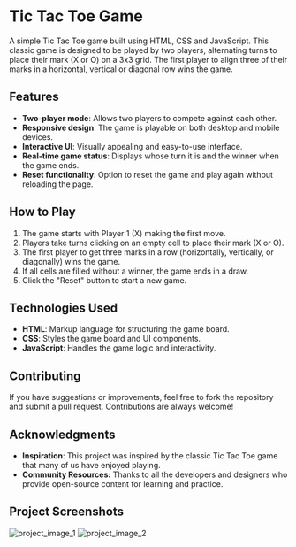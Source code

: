 # Tic Tac Toe Game

A simple Tic Tac Toe game built using HTML, CSS and JavaScript. This classic game is designed to be played by two players, alternating turns to place their mark (X or O) on a 3x3 grid. The first player to align three of their marks in a horizontal, vertical or diagonal row wins the game.

## Features

- **Two-player mode**: Allows two players to compete against each other.
- **Responsive design**: The game is playable on both desktop and mobile devices.
- **Interactive UI**: Visually appealing and easy-to-use interface.
- **Real-time game status**: Displays whose turn it is and the winner when the game ends.
- **Reset functionality**: Option to reset the game and play again without reloading the page.

## How to Play

1. The game starts with Player 1 (X) making the first move.
2. Players take turns clicking on an empty cell to place their mark (X or O).
3. The first player to get three marks in a row (horizontally, vertically, or diagonally) wins the game.
4. If all cells are filled without a winner, the game ends in a draw.
5. Click the "Reset" button to start a new game.

## Technologies Used

- **HTML**: Markup language for structuring the game board.
- **CSS**: Styles the game board and UI components.
- **JavaScript**: Handles the game logic and interactivity.

## Contributing

If you have suggestions or improvements, feel free to fork the repository and submit a pull request. Contributions are always welcome!

## Acknowledgments

- **Inspiration**: This project was inspired by the classic Tic Tac Toe game that many of us have enjoyed playing.
- **Community Resources:** Thanks to all the developers and designers who provide open-source content for learning and practice.

## Project Screenshots

![project_image_1](https://github.com/user-attachments/assets/240a37e4-92cb-4276-95d9-a0a7f4133a11)
![project_image_2](https://github.com/user-attachments/assets/4540f23a-d250-4d63-9e0f-5885579b8b58)
